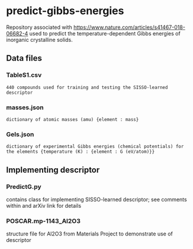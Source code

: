# predict-gibbs-energies

Repository associated with https://www.nature.com/articles/s41467-018-06682-4 used to predict the temperature-dependent Gibbs energies of inorganic crystalline solids.

## Data files

  ### TableS1.csv 
    
    440 compounds used for training and testing the SISSO-learned descriptor
    
  ### masses.json

    dictionary of atomic masses (amu) {element : mass}

  ### Gels.json
  
    dictionary of experimental Gibbs energies (chemical potentials) for the elements {temperature (K) : {element : G (eV/atom)}}

## Implementing descriptor

  ### PredictG.py
    
  contains class for implementing SISSO-learned descriptor; see comments within and arXiv link for details    
    
  ### POSCAR.mp-1143_Al2O3
  
  structure file for Al2O3 from Materials Project to demonstrate use of descriptor
